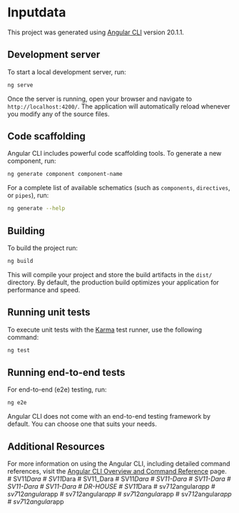 # Inputdata

This project was generated using [Angular CLI](https://github.com/angular/angular-cli) version 20.1.1.

## Development server

To start a local development server, run:

```bash
ng serve
```

Once the server is running, open your browser and navigate to `http://localhost:4200/`. The application will automatically reload whenever you modify any of the source files.

## Code scaffolding

Angular CLI includes powerful code scaffolding tools. To generate a new component, run:

```bash
ng generate component component-name
```

For a complete list of available schematics (such as `components`, `directives`, or `pipes`), run:

```bash
ng generate --help
```

## Building

To build the project run:

```bash
ng build
```

This will compile your project and store the build artifacts in the `dist/` directory. By default, the production build optimizes your application for performance and speed.

## Running unit tests

To execute unit tests with the [Karma](https://karma-runner.github.io) test runner, use the following command:

```bash
ng test
```

## Running end-to-end tests

For end-to-end (e2e) testing, run:

```bash
ng e2e
```

Angular CLI does not come with an end-to-end testing framework by default. You can choose one that suits your needs.

## Additional Resources

For more information on using the Angular CLI, including detailed command references, visit the [Angular CLI Overview and Command Reference](https://angular.dev/tools/cli) page.
#   S V 1 1 _ D a r a  
 #   S V 1 1 _ D a r a  
 # SV11_Dara
#   S V 1 1 _ D a r a  
 # SV11-Dara
#   S V 1 1 - D a r a  
 #   S V 1 1 - D a r a  
 #   S V 1 1 - D a r a  
 #   D R - H O U S E  
 #   S V 1 1 _ D a r a  
 #   s v 7 _ 1 2 _ a n g u l a r _ a p p  
 #   s v 7 _ 1 2 _ a n g u l a r _ a p p  
 #   s v 7 _ 1 2 _ a n g u l a r _ a p p  
 #   s v 7 _ 1 2 _ a n g u l a r _ a p p  
 #   s v 7 _ 1 2 _ a n g u l a r _ a p p  
 #   s v 7 _ 1 2 _ a n g u l a r _ a p p  
 